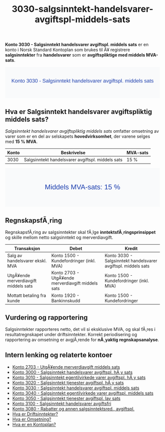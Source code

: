﻿---
title: "3030-salgsinntekt-handelsvarer-avgiftspl-middels-sats"
meta_title: "3030-salgsinntekt-handelsvarer-avgiftspl-middels-sats"
meta_description: "**Konto 3030 - Salgsinntekt handelsvarer avgiftspl. middels sats** er en konto i Norsk Standard Kontoplan som brukes til Ã¥ registrere **salgsinntekter** fra **..."
slug: 3030-salgsinntekt-handelsvarer-avgiftspl-middels-sats
type: blog
layout: pages/single
---

**Konto 3030 - Salgsinntekt handelsvarer avgiftspl. middels sats** er en konto i Norsk Standard Kontoplan som brukes til Ã¥ registrere **salgsinntekter** fra **handelsvarer** som er **avgiftspliktige med middels MVA-sats**.

![Illustrasjon av konto 3030 Salgsinntekt handelsvarer avgiftspl. middels sats](3030-salgsinntekt-handelsvarer-avgiftspl-middels-sats-image.svg)

## Hva er Salgsinntekt handelsvarer avgiftspliktig middels sats?

*Salgsinntekt handelsvarer avgiftspliktig middels sats* omfatter omsetning av varer som er en del av selskapets **hovedvirksomhet**, der varene selges med **15 % MVA**.

| Konto | Beskrivelse                                            | MVA-sats |
|-------|--------------------------------------------------------|----------|
| 3030  | Salgsinntekt handelsvarer avgiftspl. middels sats       | 15 %     |

![Middels MVA-sats 15 %](3030-mva-middels-sats.svg)

## RegnskapsfÃ¸ring

RegnskapsfÃ¸ring av salgsinntekter skal fÃ¸lge **inntektsfÃ¸ringsprinsippet** og skille mellom netto salgsinntekt og merverdiavgift.

| Transaksjon                                  | Debet                                            | Kredit                                                 |
|----------------------------------------------|--------------------------------------------------|-------------------------------------------------------|
| Salg av handelsvarer ekskl. MVA              | Konto 1500 - Kundefordringer (inkl. MVA)         | Konto 3030 - Salgsinntekt handelsvarer avgiftspl. middels sats |
| UtgÃ¥ende merverdiavgift middels sats         | Konto 2703 - UtgÃ¥ende merverdiavgift middels sats| Konto 1500 - Kundefordringer (inkl. MVA)               |
| Mottatt betaling fra kunde                   | Konto 1920 - Bankinnskudd                        | Konto 1500 - Kundefordringer                           |

## Vurdering og rapportering

Salgsinntekter rapporteres netto, det vil si eksklusive MVA, og skal fÃ¸res i resultatregnskapet under driftsinntekter. Korrekt periodisering og rapportering av omsetning er avgjÃ¸rende for **nÃ¸yaktig regnskapsanalyse**.

## Intern lenking og relaterte kontoer

* [Konto 2703 - UtgÃ¥ende merverdiavgift middels sats](/blogs/kontoplan/2703-utgaende-merverdiavgift-middels-sats "Konto 2703 - UtgÃ¥ende merverdiavgift middels sats")
* [Konto 3000 - Salgsinntekt handelsvarer avgiftspl. hÃ¸y sats](/blogs/kontoplan/3000-salgsinntekt-handelsvarer-avgiftspl-hoy-sats "Konto 3000 - Salgsinntekt handelsvarer avgiftspl. hÃ¸y sats")
* [Konto 3010 - Salgsinntekt egentilvirkede varer avgiftspl. hÃ¸y sats](/blogs/kontoplan/3010-salgsinntekt-egentilvirkede-varer-avgiftspl-hoy-sats "Konto 3010 - Salgsinntekt egentilvirkede varer avgiftspl. hÃ¸y sats")
* [Konto 3020 - Salgsinntekt tjenester avgiftspl. hÃ¸y sats](/blogs/kontoplan/3020-salgsinntekt-tjenester-avgiftspl-hoy-sats "Konto 3020 - Salgsinntekt tjenester avgiftspl. hÃ¸y sats")
* [Konto 3030 - Salgsinntekt handelsvarer avgiftspl. middels sats](/blogs/kontoplan/3030-salgsinntekt-handelsvarer-avgiftspl-middels-sats "Konto 3030 - Salgsinntekt handelsvarer avgiftspl. middels sats")
* [Konto 3040 - Salgsinntekt egentilvirkede varer avgiftspl. middels sats](/blogs/kontoplan/3040-salgsinntekt-egentilvirkede-varer-avgiftspl-middels-sats "Konto 3040 - Salgsinntekt egentilvirkede varer avgiftspl. middels sats")
* [Konto 3050 - Salgsinntekt tjenester avgiftspl. lav sats](/blogs/kontoplan/3050-salgsinntekt-tjenester-avgiftspl-lav-sats "Konto 3050 - Salgsinntekt tjenester avgiftspl. lav sats")
* [Konto 3100 - Salgsinntekt handelsvarer avgiftsfri](/blogs/kontoplan/3100-salgsinntekt-handelsvarer-avgiftsfri "Konto 3100 - Salgsinntekt handelsvarer avgiftsfri")
* [Konto 3080 - Rabatter og annen salgsinntektsred., avgiftspl.](/blogs/kontoplan/3080-rabatter-og-annen-salgsinntektsred-avgiftspl "Konto 3080 - Rabatter og annen salgsinntektsred., avgiftspl.")
* [Hva er Driftsinntekter?](/blogs/regnskap/hva-er-driftsinntekter "Hva er Driftsinntekter? Komplett Guide til Driftsinntekter i Regnskap")
* [Hva er Omsetning?](/blogs/regnskap/hva-er-omsetning "Hva er Omsetning? Komplett Guide til Omsetning i Regnskap og Skatt")
* [Hva er en Kontoplan?](/blogs/regnskap/hva-er-kontoplan "Hva er en Kontoplan? Komplett Guide til Kontoplaner i Norsk Regnskap")
